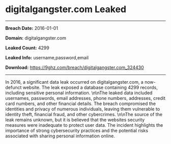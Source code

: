 # digitalgangster.com Leaked

------------
**Breach Date:** 2016-01-01

**Domain:** digitalgangster.com

**Leaked Count:** 4299

**Leaked Info:** username,password,email

**Download:** https://9ghz.com/breach/digitalgangster.com_324430

------------
In 2016, a significant data leak occurred on digitalgangster.com, a now-defunct website. The leak exposed a database containing 4299 records, including sensitive personal information.  \n\nThe leaked data included usernames, passwords, email addresses, phone numbers, addresses, credit card numbers, and other financial details. The breach compromised the identities and privacy of numerous individuals, leaving them vulnerable to identity theft, financial fraud, and other cybercrimes.  \n\nThe source of the leak remains unknown, but it is believed that the websites security measures were inadequate to protect user data. The incident highlights the importance of strong cybersecurity practices and the potential risks associated with sharing personal information online.
